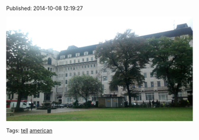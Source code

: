 
# 

Published: 2014-10-08 12:19:27

![](99480402257-0.jpg)

Tags: [tell](tag-tell.md) [american](tag-american.md)
